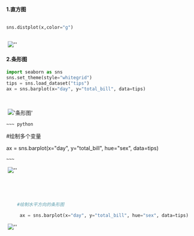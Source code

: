 #### 1.直方图



~~~ python

sns.distplot(x,color="g")
    
~~~



​                       ![''](https://pic2.zhimg.com/80/v2-95be0b493f2513834e01153d85954979_1440w.jpg "直方图       ")



#### 2.条形图



~~~ python
import seaborn as sns
sns.set_theme(style="whitegrid")
tips = sns.load_dataset("tips")
ax = sns.barplot(x="day", y="total_bill", data=tips)
~~~

​     

​            !['条形图'](https://seaborn.pydata.org/_images/seaborn-barplot-1.png)

    ~~~ python
 #绘制多个变量
  
   ax = sns.barplot(x="day", y="total_bill", hue="sex", data=tips)
  
  
    ~~~





​                        ![''](https://seaborn.pydata.org/_images/seaborn-barplot-2.png)

​         

​      

~~~ python
	#绘制水平方向的条形图
  
     ax = sns.barplot(x="day", y="total_bill", hue="sex", data=tips)
~~~







​          			![''](https://seaborn.pydata.org/_images/seaborn-barplot-3.png)



